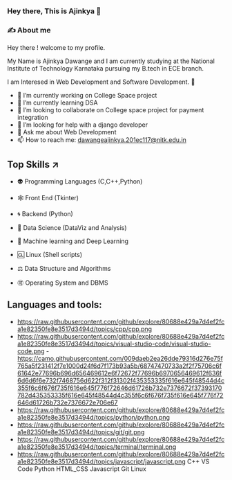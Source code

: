 ### Hey there, This is Ajinkya 👋

### ✍️ About me
Hey there ! welcome to my profile.

My Name is Ajinkya Dawange and I am currently studying at the National Institute of Technology Karnataka pursuing my B.tech in ECE branch.

I am Interesed in Web Development and Software Development. 💎

<!--
**ajinkyadawange31045/ajinkyadawange31045** is a ✨ _special_ ✨ repository because its `README.md` (this file) appears on your GitHub profile.

Here are some ideas to get you started:

- 🔭 I’m currently working on ...
- 🌱 I’m currently learning ...
- 👯 I’m looking to collaborate on ...
- 🤔 I’m looking for help with ...
- 💬 Ask me about ...
- 📫 How to reach me: ...
- 😄 Pronouns: ...
- ⚡ Fun fact: ...
-->


- 🔭 I’m currently working on College Space project
- 🌱 I’m currently learning DSA
- 👯 I’m looking to collaborate on College space project for payment integration 
- 🤔 I’m looking for help with a django developer
- 💬 Ask me about Web Development
- 📫 How to reach me: dawangeajinkya.201ec117@nitk.edu.in

## Top Skills ↗️
- 👽 Programming Languages (C,C++,Python)

- 🕸️ Front End (Tkinter)

- 🌀 Backend (Python)

- 🐼 Data Science (DataViz and Analysis)

- 🤖 Machine learning and Deep Learning

- 🆑 Linux (Shell scripts)

- ⚖️ Data Structure and Algorithms

- 🉑 Operating System and DBMS

## Languages and tools:
- https://raw.githubusercontent.com/github/explore/80688e429a7d4ef2fca1e82350fe8e3517d3494d/topics/cpp/cpp.png
- https://raw.githubusercontent.com/github/explore/80688e429a7d4ef2fca1e82350fe8e3517d3494d/topics/visual-studio-code/visual-studio-code.png
-https://camo.githubusercontent.com/009daeb2ea26dde79316d276e75f765a5f231412f7e1000d24f6d7f173b93a5b/68747470733a2f2f75706c6f61642e77696b696d656469612e6f72672f77696b6970656469612f636f6d6d6f6e732f7468756d622f312f31302f435353335f616e645f48544d4c355f6c6f676f735f616e645f776f72646d61726b732e7376672f37393170782d435353335f616e645f48544d4c355f6c6f676f735f616e645f776f72646d61726b732e7376672e706e67
- https://raw.githubusercontent.com/github/explore/80688e429a7d4ef2fca1e82350fe8e3517d3494d/topics/python/python.png
- https://raw.githubusercontent.com/github/explore/80688e429a7d4ef2fca1e82350fe8e3517d3494d/topics/git/git.png
- https://raw.githubusercontent.com/github/explore/80688e429a7d4ef2fca1e82350fe8e3517d3494d/topics/terminal/terminal.png
- https://raw.githubusercontent.com/github/explore/80688e429a7d4ef2fca1e82350fe8e3517d3494d/topics/javascript/javascript.png
C++ VS Code Python HTML_CSS Javascript Git Linux
